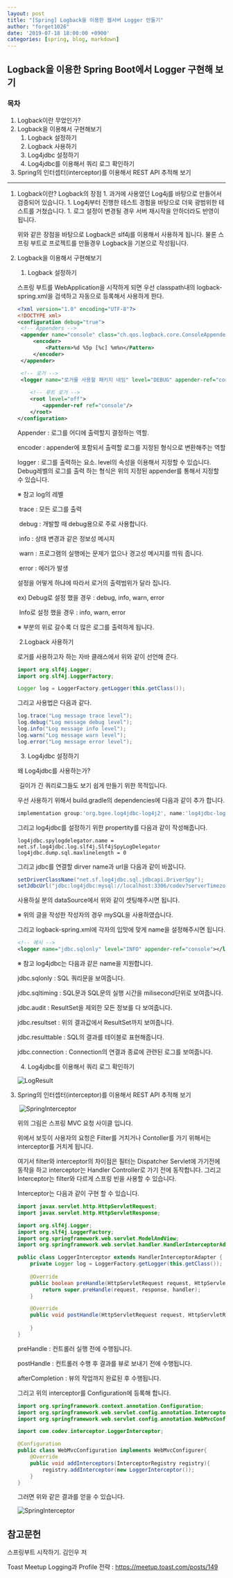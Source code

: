 ```yaml
---
layout: post
title: "[Spring] Logback을 이용한 웹서버 Logger 만들기"
author: "forget1026"
date: '2019-07-18 18:00:00 +0900'
categories: [spring, blog, markdown]
---
```


## Logback을 이용한 Spring Boot에서 Logger 구현해 보기

### 목차
1. Logback이란 무었인가?
1. Logback을 이용해서 구현해보기
    1. Logback 설정하기
    1. Logback 사용하기
    1. Log4jdbc 설정하기
    1. Log4jdbc를 이용해서 쿼리 로그 확인하기
1. Spring의 인터셉터(interceptor)를 이용해서 REST API 추적해 보기
---


1. Logback이란?
    Logback의 장점
        1. 과거에 사용였던 Log4j를 바탕으로 만들어서 검증되어 있습니다.
        1. Log4j부터 진행한 테스트 경험을 바탕으로 더욱 광범위한 테스트를 거쳤습니다.
        1. 로그 설정이 변경될 경우 서버 재시작을 안하더라도 반영이 됩니다.
    
    위와 같은 장점을 바탕으로 Logback은 slf4j를 이용해서 사용하게 됩니다.
    물론 스프링 부트로 프로젝트를 만들경우 Logback을 기본으로 작성됩니다.


2. Logback을 이용해서 구현해보기


      1. Logback 설정하기

   스프링 부트를 WebApplication을 시작하게 되면 우선 classpath내의 logback-spring.xml을 검색하고 자동으로 등록해서 사용하게 한다.

   ```logback-spring.xml
   <?xml version="1.0" encoding="UTF-8"?>
   <!DOCTYPE xml>
   <configuration debug="true">
   	<!-- Appenders -->
   	<appender name="console" class="ch.qos.logback.core.ConsoleAppender">
   		<encoder>
   			<Pattern>%d %5p [%c] %m%n</Pattern>
   		</encoder>   
   	</appender>
   
   	<!-- 로거 -->
   	<logger name="로거를 사용할 패키지 네임" level="DEBUG" appender-ref="console"/>
   	
       <!-- 루트 로거 -->
       <root level="off">
           <appender-ref ref="console"/>
       </root>
   </configuration>
   ```

   Appender :   로그를 어디에 출력할지 결정하는 역할.

   encoder : appender에 포함되서 출력할 로그를 지정된 형식으로 변환해주는 역할

   logger : 로그를 출력하는 요소. level의 속성을 이용해서 지정할 수 있습니다. Debug레벨의 로그를 출력				하는 형식은 위의 지정된 appender를 통해서 지정할 수 있습니다.

   ※ 참고 log의 레벨

   ​	trace : 모든 로그를 출력

   ​	debug : 개발할 때 debug용으로 주로 사용합니다.

   ​	info : 상태 변경과 같은 정보성 메시지

   ​	warn : 프로그램의 실행에는 문제가 없으나 경고성 메시지를 띄워 줍니다.

   ​	error : 에러가 발생

   설정을 어떻게 하냐에 따라서 로거의 출력범위가 달라 집니다.

   ex) Debug로 설정 했을 경우 : debug, info, warn, error

   ​	   Info로 설정 했을 경우 : info, warn, error

   ※ 부분의 위로 갈수록 더 많은 로그를 출력하게 됩니다.

   

   ​	2.Logback 사용하기

   로거를 사용하고자 하는 자바 클래스에서 위와 같이 선언해 준다.

   ```java
   import org.slf4j.Logger;
   import org.slf4j.LoggerFactory;
   
   Logger log = LoggerFactory.getLogger(this.getClass());
   ```

   그리고 사용법은 다음과 같다.

   ```java
   log.trace("Log message trace level");
   log.debug("Log message debug level");
   log.info("Log message info level");
   log.warn("Log message warn level");
   log.error("Log message error level");
   ```

   

   3. Log4jdbc 설정하기

   왜 Log4jdbc를 사용하는가? 

   ​	길이가 긴 쿼리로그들도 보기 쉽게 만들기 위한 목적입니다.

   우선 사용하기 위해서 build.gradle의 dependencies에 다음과 같이 추가 합니다.

   ```groovy
   implementation group:'org.bgee.log4jdbc-log4j2', name:'log4jdbc-log4j2-jdbc4.1', version: '1.16'
   ```

   그리고 log4jdbc를 설정하기 위한 propertity를 다음과 같이 작성해줍니다.

   ```log4jdbc.log4j2.properties
   log4jdbc.spylogdelegator.name = net.sf.log4jdbc.log.slf4j.Slf4jSpyLogDelegator
   log4jdbc.dump.sql.maxlinelength = 0
   ```

   그리고 jdbc를 연결할 dirver name과 url을 다음과 같이 바꿉니다.

   ```java
   setDriverClassName("net.sf.log4jdbc.sql.jdbcapi.DriverSpy");
   setJdbcUrl("jdbc:log4jdbc:mysql://localhost:3306/codev?serverTimezone=Asia/Seoul")
   ```

   사용하실 분의 dataSource에서 위와 같이 셋팅해주시면 됩니다. 

    ※ 위의 글을 작성한 작성자의 경우 mySQL을 사용하였습니다.

   그리고 logback-spring.xml에 각자의 입맛에 맞게 name을 설정해주시면 됩니다.

   ```  xml
   <!-- 예시 -->
   <logger name="jdbc.sqlonly" level="INFO" appender-ref="console"></logger>
   ```

   ※ 참고 log4jdbc는 다음과 같은 name을 지원합니다.

   jdbc.sqlonly : SQL 쿼리문을 보여줍니다. 

   jdbc.sqltiming : SQL문과 SQL문의 실행 시간을 milisecond단위로 보여줍니다.

   jdbc.audit : ResultSet을 제외한 모든 정보를 다 보여줍니다.

   jdbc.resultset : 위의 결과값에서 ResultSet까지 보여줍니다.

   jdbc.resulttable : SQL의 결과를 테이블로 표현해줍니다.

   jdbc.connection :  Connection의 연결과 종료에 관련된 로그를 보여줍니다.

   

   4. Log4jdbc를 이용해서 쿼리 로그 확인하기

   ![LogResult](/assets/img/Logger/Log4jdbc결과.PNG)




3. Spring의 인터셉터(interceptor)를 이용해서 REST API 추적해 보기

   ​	![SpringInterceptor](/assets/img/Logger/스프링인터셉터.png)

   위의 그림은 스프링 MVC 요청 사이클 입니다.

   위에서 보듯이 사용자의 요청은 Filter를 거치거나 Contoller를 가기 위해서는 interceptor를 거치게 됩니다.

   여기서 filter와 interceptor의 차이점은 필터는 Dispatcher Servlet에 가기전에 동작을 하고 interceptor는 Handler Controller로 가기 전에 동작합니다. 그리고 Interceptor는 filter와 다르게 스프링 빈을 사용할 수 있습니다.

   

   Interceptor는 다음과 같이 구현 할 수 있습니다.

   ```interceptor.java
   import javax.servlet.http.HttpServletRequest;
   import javax.servlet.http.HttpServletResponse;
   
   import org.slf4j.Logger;
   import org.slf4j.LoggerFactory;
   import org.springframework.web.servlet.ModelAndView;
   import org.springframework.web.servlet.handler.HandlerInterceptorAdapter;
   
   public class LoggerInterceptor extends HandlerInterceptorAdapter {
       private Logger log = LoggerFactory.getLogger(this.getClass());
       
       @Override
       public boolean preHandle(HttpServletRequest request, HttpServletResponse response, Object handler) throws Exception {
           return super.preHandle(request, response, handler);
       }
   
       @Override
       public void postHandle(HttpServletRequest request, HttpServletResponse response, Object handler, ModelAndView modelAndView) throws Exception{
           
       }
   }
   ```

   preHandle : 컨트롤러 실행 전에 수행됩니다.

   postHandle : 컨트롤러 수행 후 결과를 뷰로 보내기 전에 수행됩니다.

   afterCompletion : 뷰의 작업까지 완료된 후 수행됩니다.

   

   그리고 위의 interceptor를 Configuration에 등록해 합니다.

   ```WebMvcConfiguration.java
   import org.springframework.context.annotation.Configuration;
   import org.springframework.web.servlet.config.annotation.InterceptorRegistry;
   import org.springframework.web.servlet.config.annotation.WebMvcConfigurer;
   
   import com.codev.interceptor.LoggerInterceptor;
   
   @Configuration
   public class WebMvcConfiguration implements WebMvcConfigurer{
       @Override
       public void addInterceptors(InterceptorRegistry registry){
           registry.addInterceptor(new LoggerInterceptor());
       }
   }
   ```

   

   그러면 위와 같은 결과를 얻을 수 있습니다.

   ![SpringInterceptor](/assets/img/Logger/LoggerInterceptor.PNG)

   

## 참고문헌

스프링부트 시작하기. 김인우 저

Toast Meetup Logging과 Profile 전략 :  https://meetup.toast.com/posts/149